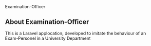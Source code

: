 

## <p align="center">
 Examination-Officer
</p>

## About Examination-Officer

This is a Laravel applocation, developed to imitate the behaviour of an Exam-Personel in a University Department

